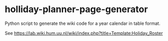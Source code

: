 # holliday-planner-page-generator
Python script to generate the wiki code for a year calendar in table format. 

See https://lab.wiki.hum.uu.nl/wiki/index.php?title=Template:Holiday_Roster
